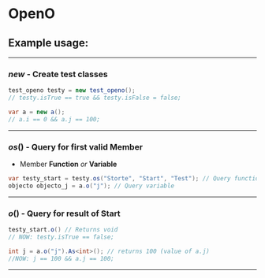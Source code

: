 # OpenO

## Example usage:
---
### *new* - Create test classes
```C#
test_openo testy = new test_openo();
// testy.isTrue == true && testy.isFalse = false;

var a = new a();
// a.i == 0 && a.j == 100;
```
---
### *os*() - Query for first valid Member
* Member **Function** *or* **Variable**
```C#
var testy_start = testy.os("Storte", "Start", "Test"); // Query function
objecto objecto_j = a.o("j"); // Query variable
```
---

### *o*() - Query for result of Start
```C#
testy_start.o() // Returns void
// NOW: testy.isTrue == false;

int j = a.o("j").As<int>(); // returns 100 (value of a.j)
//NOW: j == 100 && a.j == 100;
```
---

